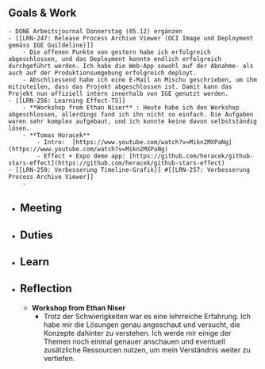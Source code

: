 ## Goals & Work
	- DONE Arbeitsjournal Donnerstag (05.12) ergänzen
	- [[LRN-247: Release Process Archive Viewer (OCI Image und Deployment gemäss IGE Guildeline)]]
		- Die offenen Punkte von gestern habe ich erfolgreich abgeschlossen, und das Deployment konnte endlich erfolgreich durchgeführt werden. Ich habe die Web-App sowohl auf der Abnahme- als auch auf der Produktionsumgebung erfolgreich deployt.
		- Abschliessend habe ich eine E-Mail an Mischu geschrieben, um ihm mitzuteilen, dass das Projekt abgeschlossen ist. Damit kann das Projekt nun offiziell intern innerhalb von IGE genutzt werden.
	- [[LRN-256: Learning Effect-TS]]
		- **Workshop from Ethan Niser** : Heute habe ich den Workshop abgeschlossen, allerdings fand ich ihn nicht so einfach. Die Aufgaben waren sehr komplex aufgebaut, und ich konnte keine davon selbstständig lösen.
		- **Tomas Horacek**
			- Intro:  [https://www.youtube.com/watch?v=Mikn2MXPaNg](https://www.youtube.com/watch?v=Mikn2MXPaNg)
			- Effect + Expo demo app: [https://github.com/heracek/github-stars-effect](https://github.com/heracek/github-stars-effect)
	- [[LRN-259: Verbesserung Timeline-Grafik]] #[[LRN-257: Verbesserung Process Archive Viewer]]
		-
- ## Meeting
- ## Duties
- ## Learn
- ## Reflection
	- **Workshop from Ethan Niser**
		- Trotz der Schwierigkeiten war es eine lehrreiche Erfahrung. Ich habe mir die Lösungen genau angeschaut und versucht, die Konzepte dahinter zu verstehen. Ich werde mir einige der Themen noch einmal genauer anschauen und eventuell zusätzliche Ressourcen nutzen, um mein Verständnis weiter zu vertiefen.